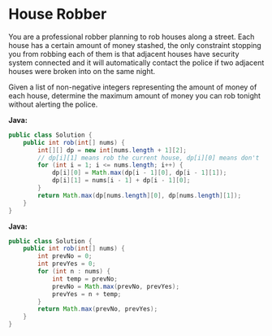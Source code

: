 # House Robber

You are a professional robber planning to rob houses along a street. Each house has a certain amount of money stashed, the only constraint stopping you from robbing each of them is that adjacent houses have security system connected and it will automatically contact the police if two adjacent houses were broken into on the same night.

Given a list of non-negative integers representing the amount of money of each house, determine the maximum amount of money you can rob tonight without alerting the police.

**Java:**
```java
public class Solution {
    public int rob(int[] nums) {
        int[][] dp = new int[nums.length + 1][2];
        // dp[i][1] means rob the current house, dp[i][0] means don't
        for (int i = 1; i <= nums.length; i++) {
            dp[i][0] = Math.max(dp[i - 1][0], dp[i - 1][1]);
            dp[i][1] = nums[i - 1] + dp[i - 1][0];
        }
        return Math.max(dp[nums.length][0], dp[nums.length][1]);
    }
}
```

**Java:**
```java
public class Solution {
    public int rob(int[] nums) {
        int prevNo = 0;
        int prevYes = 0;
        for (int n : nums) {
            int temp = prevNo;
            prevNo = Math.max(prevNo, prevYes);
            prevYes = n + temp;
        }
        return Math.max(prevNo, prevYes);
    }
}
```
